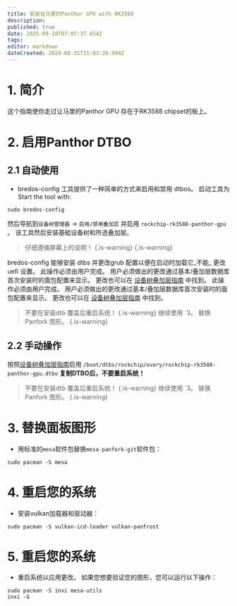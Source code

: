 ```yaml
---
title: 安装在马里的Panthor GPU with RK3588
description:
published: true
date: 2025-09-18T07:07:37.654Z
tags:
editor: markdown
dateCreated: 2024-08-31T15:03:26.994Z
---
```


# 1. 简介

这个指南使你走过让马里的Panthor GPU 存在于RK3588 chipset的板上。

# 2. 启用Panthor DTBO

## 2.1 自动使用

- bredos-config 工具提供了一种简单的方式来启用和禁用 dtbos。 启动工具为 Start the tool with:

```
sudo bredos-config
```

然后导航到`设备树管理器` -> `启用/禁用叠加层` 并启用 `rockchip-rk3588-panthor-gpu` 。 该工具然后安装基础设备树和所选叠加层。

> 仔细遵循屏幕上的说明！
> {.is-warning}
> {.is-warning}

bredos-config 能够安装 dtbs 并更改grub 配置以便在启动时加载它_不能_ 更改uefi 设置。 此操作必须由用户完成。 用户必须做出的更改通过基本/叠加层数据库首次安装时的面包配置来显示。 更改也可以在 [设备树叠加层指南](/how-to/how-to-enable-dtbos) 中找到。 此操作必须由用户完成。 用户必须做出的更改通过基本/叠加层数据库首次安装时的面包配置来显示。 更改也可以在 [设备树叠加层指南](/how-to/how-to-enable-dtbos) 中找到。

> 不要在安装dtb 覆盖后重启系统！
> {.is-warning}
> 继续使用 \`3。 替换Panfork 图形。
> {.is-warning}

## 2.2 手动操作

按照[设备树叠加层指南](/how-to/how-to-enable-dtbos)启用
`/boot/dtbs/rockchip/overy/rockchip-rk3588-panthor-gpu.dtbo`
**复制DTBO后，不要重启系统！**

> 不要在安装dtb 覆盖后重启系统！
> {.is-warning}
> 继续使用 \`3。 替换Panfork 图形。
> {.is-warning}

# 3. 替换面板图形

- 用标准的`mesa`软件包替换`mesa-panfork-git`软件包：

```
sudo pacman -S mesa
```

# 4. 重启您的系统

- 安装vulkan加载器和驱动器：

```
sudo pacman -S vulkan-icd-loader vulkan-panfrost
```

# 5. 重启您的系统

- 重启系统以应用更改。 如果您想要验证您的图形，您可以运行以下操作：

```
sudo pacman -S inxi mesa-utils
inxi -G
```